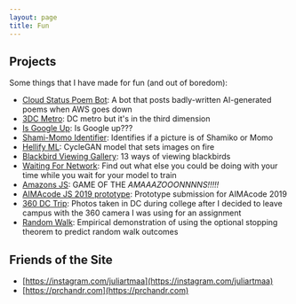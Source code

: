 ```yaml
---
layout: page
title: Fun
---
```


## Projects

Some things that I have made for fun (and out of boredom):

- [Cloud Status Poem Bot](https://mastodon.social/@bobertfrost): A bot that posts
badly-written AI-generated poems when AWS goes down
- [3DC Metro](/3dcmetro): DC metro but it's in the third dimension
- [Is Google Up](https://is-google-up.netlify.app/): Is Google up???
- [Shami-Momo Identifier](/shami-momo-identifier): Identifies if a picture is of
Shamiko or Momo
- [Hellify ML](/hellify-ml): CycleGAN model that sets images on fire
- [Blackbird Viewing Gallery](/blackbird-viewing-gallery): 13 ways of viewing
blackbirds
- [Waiting For Network](/waiting-for-network): Find out what else you could be
doing with your time while you wait for your model to train
- [Amazons JS](/amazons-js): GAME OF THE *AMAAAZOOONNNNS!!!!!*
- [AIMAcode JS 2019 prototype](/aimacodejs2019-prototype): Prototype submission
for AIMAcode 2019
- [360 DC Trip](/360-dc-trip): Photos taken in DC during college after I decided
to leave campus with the 360 camera I was using for an assignment
- [Random Walk](/random-walk): Empirical demonstration of using the optional
stopping theorem to predict random walk outcomes

## Friends of the Site

- [https://instagram.com/juliartmaa](https://instagram.com/juliartmaa)
- [https://prchandr.com](https://prchandr.com)